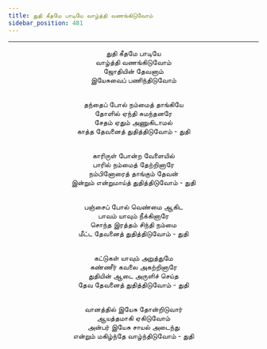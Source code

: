 ```yaml
---
title: துதி கீதமே பாடியே வாழ்த்தி வணங்கிடுவோம்
sidebar_position: 481
---
```


---
<center>
துதி கீதமே பாடியே<br/>
வாழ்த்தி வணங்கிடுவோம்<br/>
ஜோதியின் தேவனாம்<br/>
இயேசுவைப் பணிந்திடுவோம்<br/><br/>

தந்தைப் போல் நம்மைத் தாங்கியே<br/>
தோளில் ஏந்தி சுமந்தனரே<br/>
சேதம் ஏதும் அணுகிடாமல்<br/>
காத்த தேவனைத் துதித்திடுவோம்                - துதி<br/><br/>

காரிருள் போன்ற வேளையில்<br/>
பாரில் நம்மைத் தேற்றினாரே<br/>
நம்பினோரைத் தாங்கும் தேவன்<br/>
இன்றும் என்றுமாய்த் துதித்திடுவோம்            - துதி<br/><br/>

பஞ்சைப் போல் வெண்மை ஆகிட<br/>
பாவம் யாவும் நீக்கினாரே<br/>
சொந்த இரத்தம் சிந்தி நம்மை<br/>
மீட்ட தேவனைத் துதித்திடுவோம்                - துதி<br/><br/>

கட்டுகள் யாவும் அறுத்துமே<br/>
கண்ணீர் கவலை அகற்றினாரே<br/>
துதியின் ஆடை அருளிச் செய்த<br/>
தேவ தேவனைத் துதித்திடுவோம்                - துதி<br/><br/>

வானத்தில் இயேசு தோன்றிடுவார்<br/>
ஆயத்தமாகி ஏகிடுவோம்<br/>
அன்பர் இயேசு சாயல் அடைந்து<br/>
என்றும் மகிழ்ந்தே வாழ்ந்திடுவோம்                - துதி
</center>